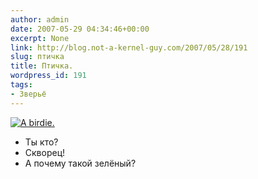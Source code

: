 ```yaml
---
author: admin
date: 2007-05-29 04:34:46+00:00
excerpt: None
link: http://blog.not-a-kernel-guy.com/2007/05/28/191
slug: птичка
title: Птичка.
wordpress_id: 191
tags:
- Зверьё
---
```


[![A birdie.](http://blog.not-a-kernel-guy.com/wp-content/uploads/2007/05/birdie.thumbnail.jpg)](http://blog.not-a-kernel-guy.com/wp-content/uploads/2007/05/birdie.jpg)

- Ты кто?
- Скворец!
- А почему такой зелёный?
